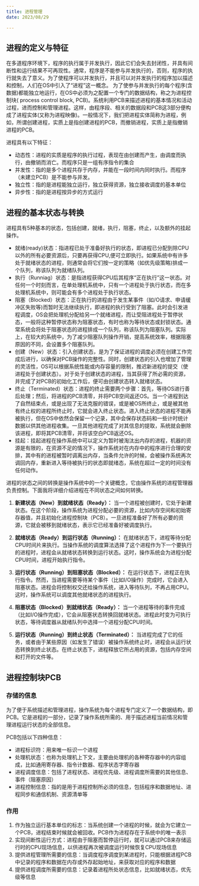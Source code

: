 ```yaml
---
title: 进程管理
date: 2023/08/29

---
```

## 进程的定义与特征


在多道程序环境下，程序的执行属于并发执行，因此它们会失去封闭性，并具有间断性和运行结果不可再现性。通常，程序是不能参与并发执行的，否则，程序的执行就失去了意义。为了使程序可以并发执行，并且可以对并发执行的程序加以描述和控制，人们在OS中引入了“进程”这一概念。
为了使参与并发执行的每个程序(含数据)都能独立地运行，在OS中必须为之配置一个专门的数据结构，称之为进程控制块( process control block, PCB)。系统利用PCB来描述进程的基本情况和活动过程，进而控制和管理进程。这样，由程序段、相关的数据段和PCB这3部分便构成了进程实体(又称为进程映像)。一般情况下，我们把进程实体简称为进程，例如，所谓创建进程，实质上是指创建进程的PCB，而撤销进程，实质上是指撤销进程的PCB。

进程具有以下特征：

- 动态性：进程的实质是程序的执行过程，表现在由创建而产生，由调度而执行，由撤销而消亡。而程序只是一组有序指令的集合
- 并发性：指的是多个进程共存于内存，并能在一段时间内同时执行。而程序（未建立PCB）是不能参与并发。
- 独立性：指的是进程能独立运行，独立获得资源，独立接收调度的基本单位
- 异步性：指的是进程按异步的方式运行

## 进程的基本状态与转换

进程具有5种基本的状态，包括创建，就绪，执行，阻塞，终止，以及额外的挂起操作。

- 就绪(ready)状态：指进程已处于准备好执行的状态，即进程已分配到除CPU以外的所有必要资源后，只要再获得CPU,便可立即执行。如果系统中有许多处于就绪状态的进程，则通常会将它们按一定的策略（如优先级策略)排成一个队列，称该队列为就绪队列。
- 执行（Runniag）状态：是指进程获得CPU后其程序“正在执行”这一状态。对任何一个时刻而言，在单处理机系统中，只有一个进程处于执行状态，而在多处理机系统中，则可能会有多个进程处于执行状态。
- 阻塞（Blocked）状态：正在执行的进程由于发生某事件（如/O请求、申请缓冲区失败等)而暂时无法继续执行，即进程的执行受到了阻塞。此时会引发进程调度，OS会把处理机分配给另一个就绪进程，而让受阻进程处于暂停状态，一般将这种暂停状态称为阻塞状态，有时也称为等待状态或封锁状态。通常系统会将处于阻塞状态的进程排成一个队列，称该队列为阻塞队列。实际上，在较大的系统中，为了减少阻塞队列操作开销，提高系统效率，根据阻塞原因的不同，会设置多个阻塞队列。
- 创建（New）状态：引入创建状态，是为了保证进程的调度必须在创建工作完成后进行，以确保对PCB操作的完整性。同时，创建状态的引入也增加了管理的灵活性，OS可以根据系统性能或内存容量的限制，推迟新进程的提交（使进程处于创建状态）。对于处于创建状态的进程，当其获得了所必需的资源，并完成了对PCB的初始化工作后，便可由创建状态转入就绪状态。
- 终止（Terminated）状态：进程的终止需要两个步骤：首先，等待OS进行善后处理；然后，将进程的PCB清零，并将PCB空间返还OS。当一个进程到达了自然结束点，或是出现了无法克服的错误，或是被OS所终止，或是被其他有终止权的进程所终止时，它就会进入终止状态。进入终止状态的进程不能再被执行，但在OS中依然会保留一个记录，其中会保存状态码和一些计时统计数据以供其他进程收集。一旦其他进程完成了对其信息的提取，系统就会删除该进程，即将其PCB清零，并将该空白PCB返还OS。
- 挂起：挂起进程在操作系统中可以定义为暂时被淘汰出内存的进程，机器的资源是有限的，在资源不足的情况下，操作系统对在内存中的程序进行合理的安排，其中有的进程被暂时调离出内存，当条件允许的时候，会被操作系统再次调回内存，重新进入等待被执行的状态即就绪态，系统在超过一定的时间没有任何动作。


进程的状态之间的转换是操作系统中的一个关键概念，它由操作系统的进程管理器负责控制。下面我将详细介绍进程在不同状态之间如何转换。

1. **新建状态（New）到就绪状态（Ready）：**
   当一个进程被创建时，它处于新建状态。在这个阶段，操作系统为进程分配必要的资源，比如内存空间和初始寄存器值，并且初始化进程控制块（PCB）。一旦进程准备好了所有必要的资源，它就会被移到就绪状态，表示它已经准备好被调度执行。

2. **就绪状态（Ready）到运行状态（Running）：**
   在就绪状态下，进程等待分配CPU时间片来执行。当操作系统的调度算法选择了这个进程作为下一个要执行的进程时，进程会从就绪状态转换到运行状态。这时，操作系统会为进程分配CPU时间，进程开始执行指令。

3. **运行状态（Running）到阻塞状态（Blocked）：**
   在运行状态下，进程正在执行指令。然而，当进程需要等待某个事件（比如I/O操作）完成时，它会进入阻塞状态。进程会将控制权交还给操作系统，进入等待队列，不再占用CPU。这时，操作系统可以调度其他就绪状态的进程执行。

4. **阻塞状态（Blocked）到就绪状态（Ready）：**
   当一个进程等待的事件完成（比如I/O操作完成），它会从阻塞状态转换回就绪状态。进程此时变为可执行状态，等待调度器从就绪队列中选择一个进程分配CPU时间。

5. **运行状态（Running）到终止状态（Terminated）：**
   当进程完成了它的任务，或者由于某些原因（如发生了错误）被操作系统终止时，进程会从运行状态转换到终止状态。在终止状态下，进程释放它所占用的资源，包括内存空间和打开的文件等。

## 进程控制块PCB

### 存储的信息

为了便于系统描述和管理进程，操作系统为每个进程专门定义了一个数据结构，即PCB。它是进程的一部分，记录了操作系统所需的、用于描述进程当前情况和管理进程运行状态的全部信息。

PCB包括以下四种信息：

- 进程标识符：用来唯一标识一个进程
- 处理机状态：也称为处理机上下文，主要由处理机的各种寄存器中的内容组成，比如通用寄存器、指令计数器、程序状态字寄存器
- 进程调度信息：包括了进程状态、进程优先级、进程调度所需要的其他信息、事件（阻塞原因）
- 进程控制信息：指的是用于进程控制所必须的信息，包括程序和数据地址、进程同步和通信机制、资源清单等

### 作用

1. 作为独立运行基本单位的标志：当系统创建一个进程的时候，就会为它建立一个PCB，进程结束时候就会被回收。PCB作为进程存在于系统中的唯一表示
2. 实现间断性运行方式：进程由于阻塞而暂停运行时，就可以通过PCB来存储运行时的CPU现场信息，以供进程再次被调度运行时候恢复CPU现场信息
3. 提供进程管理所需要的信息：当调度程序调度到某进程时，只能根据进程PCB中记录的程序和数据在内存或外存起始地址，来获取对应的程序和数据
4. 提供进程调度所需要的信息：记录着进程所处状态信息，比如就绪状态，优先级等信息
